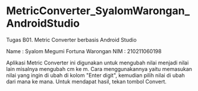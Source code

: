 # MetricConverter_SyalomWarongan_AndroidStudio
Tugas B01. Metric Converter berbasis Android Studio

Name : Syalom Megumi Fortuna Warongan
NIM : 210211060198

Aplikasi Metric Converter ini digunakan untuk mengubah nilai menjadi nilai lain misalnya mengubah cm ke m.
Cara menggunakannya yaitu memasukan nilai yang ingin di ubah di kolom "Enter digit", kemudian pilih nilai di ubah dari mana ke mana.
Untuk mendapat hasil, tekan tombol Convert.
